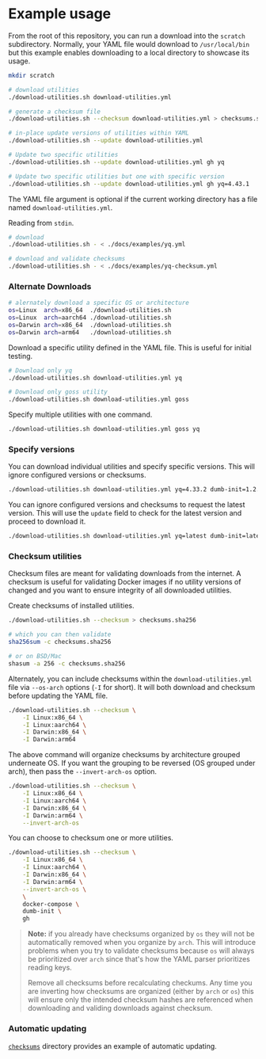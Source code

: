 # Example usage

From the root of this repository, you can run a download into the `scratch`
subdirectory.  Normally, your YAML file would download to `/usr/local/bin` but
this example enables downloading to a local directory to showcase its usage.

```bash
mkdir scratch

# download utilities
./download-utilities.sh download-utilities.yml

# generate a checksum file
./download-utilities.sh --checksum download-utilities.yml > checksums.sha256sum

# in-place update versions of utilities within YAML
./download-utilities.sh --update download-utilities.yml

# Update two specific utilities
./download-utilities.sh --update download-utilities.yml gh yq

# Update two specific utilities but one with specific version
./download-utilities.sh --update download-utilities.yml gh yq=4.43.1
```

The YAML file argument is optional if the current working directory has a file
named `download-utilities.yml`.

Reading from `stdin`.

```bash
# download
./download-utilities.sh - < ./docs/examples/yq.yml

# download and validate checksums
./download-utilities.sh - < ./docs/examples/yq-checksum.yml
```

### Alternate Downloads

```bash
# alernately download a specific OS or architecture
os=Linux  arch=x86_64  ./download-utilities.sh
os=Linux  arch=aarch64 ./download-utilities.sh
os=Darwin arch=x86_64  ./download-utilities.sh
os=Darwin arch=arm64   ./download-utilities.sh
```

Download a specific utility defined in the YAML file.  This is useful for
initial testing.

```bash
# Download only yq
./download-utilities.sh download-utilities.yml yq

# Download only goss utility
./download-utilities.sh download-utilities.yml goss
```

Specify multiple utilities with one command.

```bash
./download-utilities.sh download-utilities.yml goss yq
```

### Specify versions

You can download individual utilities and specify specific versions.  This will
ignore configured versions or checksums.

```bash
./download-utilities.sh download-utilities.yml yq=4.33.2 dumb-init=1.2.2
```

You can ignore configured versions and checksums to request the latest version.
This will use the `update` field to check for the latest version and proceed to
download it.

```bash
./download-utilities.sh download-utilities.yml yq=latest dumb-init=latest
```

### Checksum utilities

Checksum files are meant for validating downloads from the internet.  A checksum
is useful for validating Docker images if no utility versions of changed and you
want to ensure integrity of all downloaded utilities.

Create checksums of installed utilities.

```bash
./download-utilities.sh --checksum > checksums.sha256

# which you can then validate
sha256sum -c checksums.sha256

# or on BSD/Mac
shasum -a 256 -c checksums.sha256
```

Alternately, you can include checksums within the `download-utilities.yml` file
via `--os-arch` options (`-I` for short).  It will both download and
checksum before updating the YAML file.

```bash
./download-utilities.sh --checksum \
    -I Linux:x86_64 \
    -I Linux:aarch64 \
    -I Darwin:x86_64 \
    -I Darwin:arm64
```

The above command will organize checksums by architecture grouped underneate OS.
If you want the grouping to be reversed (OS grouped under arch), then pass the
`--invert-arch-os` option.

```bash
./download-utilities.sh --checksum \
    -I Linux:x86_64 \
    -I Linux:aarch64 \
    -I Darwin:x86_64 \
    -I Darwin:arm64 \
    --invert-arch-os
```

You can choose to checksum one or more utilities.

```bash
./download-utilities.sh --checksum \
    -I Linux:x86_64 \
    -I Linux:aarch64 \
    -I Darwin:x86_64 \
    -I Darwin:arm64 \
    --invert-arch-os \
    \
    docker-compose \
    dumb-init \
    gh
```

> **Note:** if you already have checksums organized by `os` they will not be
> automatically removed when you organize by `arch`.  This will introduce
> problems when you try to validate checksums because `os` will always be
> prioritized over `arch` since that's how the YAML parser prioritizes reading
> keys.
>
> Remove all checksums before recalculating checkums.   Any time you are
> inverting how checksums are organized (either by `arch` or `os`) this will
> ensure only the intended checksum hashes are referenced when downloading and
> validing downloads against checksum.

### Automatic updating

[`checksums`](../checksums) directory provides an example of automatic updating.
